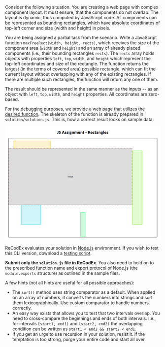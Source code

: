 Consider the following situation. You are creating a web page with complex component layout. It must ensure, that the components do not overlap. The layout is dynamic, thus computed by JavaScript code. All components can be represented as bounding rectangles, which have absolute coordinates of top-left corner and size (width and height) in pixels.

You are being assigned a partial task from the scenario. Write a JavaScript function `maxFreeRect(width, height, rects)`, which receives the size of the component area (`width` and `height`) and an array of already placed components (i.e., their bounding rectangles `rects`). The `rects` array holds objects with properties `left`, `top`, `width`, and `height` which represent the top-left coordinates and size of the rectangle. The function returns the largest (in the terms of covered area) possible rectangle, which can fit the current layout without overlapping with any of the existing rectangles. If there are multiple such rectangles, the function will return any one of them.

The result should be represented in the same manner as the inputs -- as an object with `left`, `top`, `width`, and `height` properties. All coordinates are zero-based.

For the debugging purposes, we provide [a web page that utilizes the desired function](webpage.zip). The skeleton of the function is already prepared in `solution/solution.js`. This is, how a correct result looks on sample data:

![Correct solution for sample data](example.png "Correct solution for sample data")

ReCodEx evaluates your solution in [Node.js](https://nodejs.org/) environment. If you wish to test this CLI version, download a [testing script](node-cli.zip).

**Submit only the `solution.js` file in ReCodEx**. You also need to hold on to the prescribed function name and export protocol of Node.js (the `module.exports` structure) as outlined in the sample files.

A few hints (not all hints are useful for all possible approaches):

-   The `sort()` method uses string comparator as a default. When applied on an array of numbers, it converts the numbers into strings and sort them lexicographically. Use custom comparator to handle numbers correctly.
-   An easy way exists that allows you to test that two intervals overlap. You need to cross-compare the beginnings and ends of both intervals. I.e., for intervals `[start1, end1)` and `[start2, end2)` the overlapping condition can be written as `start1 < end2 && start2 < end1`.
-   If you get an urge to use recursion in your solution, resist it. If the temptation is too strong, purge your entire code and start all over.